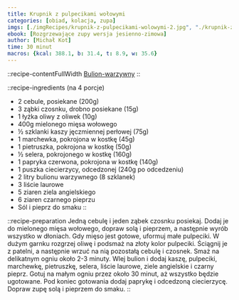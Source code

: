 ```yaml
---
title: Krupnik z pulpecikami wołowymi
categories: [obiad, kolacja, zupa]
imgs: [./imgRecipes/krupnik-z-pulpecikami-wolowymi-2.jpg", "./krupnik-z-pulpecikami-wolowymi-1.jpg]
ebook: [Rozgrzewające zupy wersja jesienno-zimowa]
author: [Michał Kot]
time: 30 minut
macros: {kcal: 388.1, b: 31.4, t: 8.9, w: 35.6}
---
```


::recipe-contentFullWidth
[Bulion-warzywny](/bulion-warzywny)
::


::recipe-ingredients
 (na 4 porcje)
- 2 cebule, posiekane (200g)
- 3 ząbki czosnku, drobno posiekane (15g)
- 1 łyżka oliwy z oliwek (10g)
- 400g mielonego mięsa wołowego
- ½ szklanki kaszy jęczmiennej perłowej (75g)
- 1 marchewka, pokrojona w kostkę (45g)
- 1 pietruszka, pokrojona w kostkę (50g)
- ½ selera, pokrojonego w kostkę (160g)
- 1 papryka czerwona, pokrojona w kostkę (140g)
- 1 puszka ciecierzycy, odcedzonej (240g po odcedzeniu)
- 2 litry bulionu warzywnego (8 szklanek)
- 3 liście laurowe
- 5 ziaren ziela angielskiego
- 6 ziaren czarnego pieprzu
- Sól i pieprz do smaku
::

::recipe-preparation
Jedną cebulę i jeden ząbek czosnku posiekaj. Dodaj je do mielonego mięsa wołowego, dopraw solą i pieprzem, a następnie wyrób wszystko w dłoniach. Gdy mięso jest gotowe, uformuj małe pulpeciki. W dużym garnku rozgrzej oliwę i podsmaż na złoty kolor pulpeciki. Ściągnij je z patelni, a następnie wrzuć na nią pozostałą cebulę i czosnek. Smaż na delikatnym ogniu około 2-3 minuty. Wlej bulion i dodaj kaszę, pulpeciki, marchewkę, pietruszkę, selera, liście laurowe, ziele angielskie i czarny pieprz. Gotuj na małym ogniu przez około 30 minut, aż wszystko będzie ugotowane. Pod koniec gotowania dodaj paprykę i odcedzoną ciecierzycę. Dopraw zupę solą i pieprzem do smaku.
::